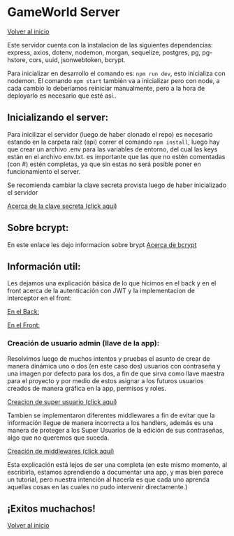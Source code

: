 # GameWorld Server
[Volver al inicio](../README.md)

Este servidor cuenta con la instalacion de las siguientes dependencias:  express, axios, dotenv, nodemon, morgan, sequelize, postgres, pg, pg-hstore, cors, uuid, jsonwebtoken, bcrypt.

Para inicializar en desarrollo el comando es: ```npm run dev```, esto inicializa con nodemon.
El comando ```npm start``` también va a inicializar pero con node, a cada cambio lo deberiamos reiniciar manualmente, pero a la hora de deployarlo es necesario que esté así..
 
## Inicializando el server:
Para inicilizar el servidor (luego de haber clonado el repo) es necesario estando en la carpeta raíz (api) correr el comando `npm install`, luego hay que crear un archivo .env para las variables de entorno, del cual las keys están en el archivo env.txt. es importante que las que no estén comentadas (con #) estén completas, ya que sin estas no será posible poner en funcionamiento el server.

Se recomienda cambiar la clave secreta provista luego de haber inicializado el servidor 

[Acerca de la clave secreta (click aqui)](../api/Data/infoToken.md#comenzemos-con-la-cadena-secreta)

## Sobre bcrypt:
En este enlace les dejo informacion sobre brypt
[Acerca de bcrypt](./Data/infoBcrypt.md)
## Información util:

Les dejamos una explicación básica de lo que hicimos en el back y en el front acerca de la autenticación con JWT y la implementacion de interceptor en el front:

[En el Back: ](./Data/infoToken.md)

[En el Front: ](./Data/infoTokenFront.md)
<br>

### Creación de usuario admin (llave de la app):

Resolvimos luego de muchos intentos y pruebas el asunto de crear de manera dinámica uno o dos (en este caso dos) usuarios con contraseña y una imagen por defecto para los dos, a fin de que sirva como llave maestra para el proyecto y por medio de estos asignar a los futuros usuarios creados de manera gráfica en la app, permisos y roles.

[Creacion de super usuario (click aquí)](./Data/infoCreateSU.md)

Tambien se implementaron diferentes middlewares a fin de evitar que la información llegue de manera incorrecta a los handlers, además es una manera de proteger a los Super Usuarios de la edición de sus contraseñas, algo que no queremos que suceda. 

[Creación de middlewares (click aquí)](./Data/infoMiddle.md)

Esta explicación está lejos de ser una completa (en este mismo momento, al escribirla, estamos aprendiendo a documentar una app, y mas bien parece un tutorial, pero nuestra intención al hacerla es que cada uno aprenda aquellas cosas en las cuales no pudo intervenir directamente.)

## ¡Exitos muchachos!


[Volver al inicio](../README.md)
